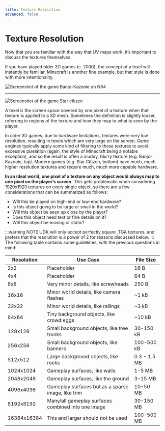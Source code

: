 ```yaml
---
title: Texture Resolution
advanced: false
---
```

# Texture Resolution

Now that you are familiar with the way that UV maps work, it’s important to discuss the textures themselves.

If you have played older 3D games (c. 2000), the concept of a texel will instantly be familiar. Minecraft is another fine example, but that style is done with more intentionality.

![Screenshot of the game Banjo-Kazooie on N64](/images/blender/basics/banjo_kazooie_screenshot.png "Old school cool")

---
![Screenshot of the game Star citizen](/images/blender/basics/star_citizen_screenshot.png "New school cool")

A texel is the screen space covered by one pixel of a texture when that texture is applied to a 3D mesh. Sometimes the definition is slightly looser, referring to regions of the texture and how they map to what is seen by the player.

In older 3D games, due to hardware limitations, textures were very low resolution, resulting in texels which are very large on the screen. Game engines typically apply some kind of filtering to these textures to avoid excessive pixelation (again, the style of Minecraft being a notable exception), and so the result is often a muddy, blurry texture (e.g. Banjo-Kazooie, top). Modern games (e.g. Star Citizen, bottom) have much, much higher resolution textures and require much, much more capable hardware.

**In an ideal world, one pixel of a texture on any object would always map to one pixel on the player’s screen.** This gets problematic when considering 1920x1920 textures on every single object, so there are a few considerations that can be summarized as follows:

* Will this be played on high-end or low-end hardware?
* Is this object going to be large or small in the world?
* Will this object be seen up close by the player?
* Does this object need text or fine details on it?
* Will this object be moving or static?

:::warning NOTE
UDK will only accept perfectly square .TGA textures, and prefers that the resolution is a power of 2 for reasons discussed below.
:::
The following table contains some guidelines, with the previous questions in mind:

| Resolution  | Use Case                                           | File Size    |
| ----------- | -------------------------------------------------- | ------------ |
| 2x2         | Placeholder                                        | 16 B         |
| 4x4         | Placeholder                                        | 64 B         |
| 8x8         | Very minor details, like screwheads                | 250 B        |
| 16x16       | Minor world details, like camera flashes           | ~1 kB        |
| 32x32       | Minor world details, like railings                 | ~3 kB        |
| 64x64       | Tiny background objects, like crowd eggs           | ~10 kB       |
| 128x128     | Small background objects, like tree trunks         | 30-150 kB    |
| 256x256     | Small background objects, like banners             | 100-500 kB   |
| 512x512     | Large background objects, like rocks               | 0.3 - 1.5 MB |
| 1024x1024   | Gameplay surfaces, like walls                      | 1-5 MB       |
| 2048x2048   | Gameplay surfaces, like the ground                 | 3-15 MB      |
| 4096x4096   | Gameplay surfaces but as a sparse image, like trim | 10-50 MB     |
| 8192x8192   | Many/all gameplay surfaces combined into one image | 30-150 MB    |
| 16384x16384 | This and larger should not be used                 | 100-500 MB   |
